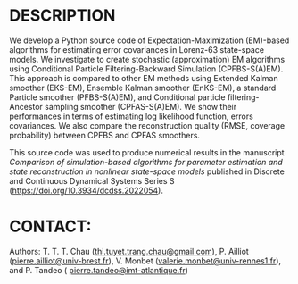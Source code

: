 # DESCRIPTION

We develop a Python source code of Expectation-Maximization (EM)-based algorithms for estimating error covariances in Lorenz-63 state-space models. We investigate to create stochastic (approximation) EM algorithms using Conditional Particle Filtering-Backward Simulation (CPFBS-S(A)EM). This approach is compared to other EM methods using Extended Kalman smoother (EKS-EM), Ensemble Kalman smoother (EnKS-EM), a standard Particle smoother (PFBS-S(A)EM), and Conditional particle filtering-Ancestor sampling smoother (CPFAS-S(A)EM). We show their performances in terms of estimating log likelihood function, errors covariances. We also compare the reconstruction quality (RMSE, coverage probability) between CPFBS and CPFAS smoothers.

This source code was used to produce numerical results in the manuscript *Comparison of simulation-based algorithms for parameter estimation and state reconstruction in nonlinear state-space models* published in Discrete and Continuous Dynamical Systems Series S (https://doi.org/10.3934/dcdss.2022054). 

# CONTACT:
Authors: T. T. T. Chau (thi.tuyet.trang.chau@gmail.com), P. Ailliot (pierre.ailliot@univ-brest.fr), V. Monbet (valerie.monbet@univ-rennes1.fr), and P. Tandeo ( pierre.tandeo@imt-atlantique.fr)
